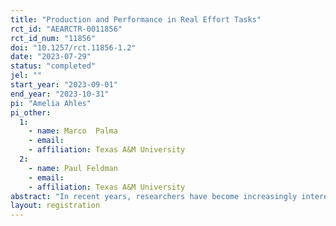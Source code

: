 ```yaml
---
title: "Production and Performance in Real Effort Tasks"
rct_id: "AEARCTR-0011856"
rct_id_num: "11856"
doi: "10.1257/rct.11856-1.2"
date: "2023-07-29"
status: "completed"
jel: ""
start_year: "2023-09-01"
end_year: "2023-10-31"
pi: "Amelia Ahles"
pi_other:
  1:
    - name: Marco  Palma
    - email: 
    - affiliation: Texas A&M University
  2:
    - name: Paul Feldman
    - email: 
    - affiliation: Texas A&M University
abstract: "In recent years, researchers have become increasingly interested in how an individual's beliefs impact economic decision-making. Despite emerging research, current literature has largely overlooked the role of hope when shaping individual beliefs. This study seeks to assess the impact of hope on an individual's decision-making for persistence and production in a real-effort task. In this paper, I will propose an experimental framework to investigate the impact of hope on an individual's persistence level and production in a real-effort task"
layout: registration
---
```


